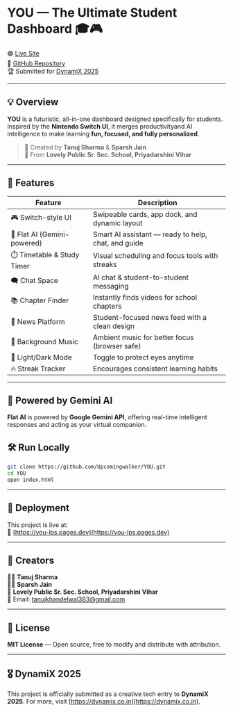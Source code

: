 # YOU — The Ultimate Student Dashboard 🎓🎮  
🟣 [Live Site](https://you-lps.pages.dev)  
🧠 [GitHub Repository](https://github.com/Upcomingwalker/YOU)  
🏆 Submitted for [DynamiX 2025](https://dynamix.co.in/)

---

## 💡 Overview

**YOU** is a futuristic, all-in-one dashboard designed specifically for students.  
Inspired by the **Nintendo Switch UI**, it merges productivityand AI intelligence to make learning **fun, focused, and fully personalized**.

> 🏫 Created by **Tanuj Sharma** & **Sparsh Jain**  
> 🏫 From **Lovely Public Sr. Sec. School, Priyadarshini Vihar**

---

## 🎯 Features

| Feature | Description |
|--------|-------------|
| 🎮 Switch-style UI | Swipeable cards, app dock, and dynamic layout |
| 🧠 Flat AI (Gemini-powered) | Smart AI assistant — ready to help, chat, and guide |
| ⏱️ Timetable & Study Timer | Visual scheduling and focus tools with streaks |
| 🗨️ Chat Space | AI chat & student-to-student messaging |
| 📚 Chapter Finder | Instantly finds videos for school chapters |
| 📰 News Platform | Student-focused news feed with a clean design |
| 🎵 Background Music | Ambient music for better focus (browser safe) |
| 🌙 Light/Dark Mode | Toggle to protect eyes anytime |
| 🔥 Streak Tracker | Encourages consistent learning habits |

---

## 🧠 Powered by Gemini AI

**Flat AI** is powered by **Google Gemini API**, offering real-time intelligent responses and acting as your virtual companion.


## 🛠️ Run Locally

```bash
git clone https://github.com/Upcomingwalker/YOU.git
cd YOU
open index.html
```

---

## 🚀 Deployment

This project is live at:  
🔗 [https://you-lps.pages.dev](https://you-lps.pages.dev)


---

## 🙌 Creators

👨‍💻 **Tanuj Sharma**  
👨‍💻 **Sparsh Jain**  
🏫 **Lovely Public Sr. Sec. School, Priyadarshini Vihar**  
📧 Email: [tanujkhandelwal383@gmail.com](mailto:tanujkhandelwal383@gmail.com)

---

## 📜 License

**MIT License** — Open source, free to modify and distribute with attribution.

---

## 🎖️ DynamiX 2025

This project is officially submitted as a creative tech entry to **DynamiX 2025**. 
For more, visit [https://dynamix.co.in](https://dynamix.co.in).
